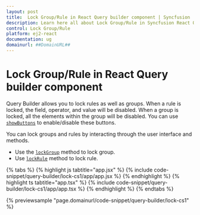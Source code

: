 ```yaml
---
layout: post
title:  Lock Group/Rule in React Query builder component | Syncfusion
description: Learn here all about Lock Group/Rule in Syncfusion React Query builder component of Syncfusion Essential JS 2 and more.
control: Lock Group/Rule
platform: ej2-react
documentation: ug
domainurl: ##DomainURL##
---
```


# Lock Group/Rule in React Query builder component

Query Builder allows you to lock rules as well as groups. When a rule is locked, the field, operator, and value will be disabled. When a group is locked, all the elements within the group will be disabled. You can use [`showButtons`](https://ej2.syncfusion.com/react/documentation/api/query-builder/#showbuttons) to enable/disable these buttons.

You can lock groups and rules by interacting through the user interface and methods.

* Use the [`lockGroup`](https://ej2.syncfusion.com/react/documentation/api/query-builder/#lockGroup) method to lock group.
* Use [`lockRule`](https://ej2.syncfusion.com/react/documentation/api/query-builder/#lockRule) method to lock rule.

{% tabs %}
{% highlight js tabtitle="app.jsx" %}
{% include code-snippet/query-builder/lock-cs1/app/app.jsx %}
{% endhighlight %}
{% highlight ts tabtitle="app.tsx" %}
{% include code-snippet/query-builder/lock-cs1/app/app.tsx %}
{% endhighlight %}
{% endtabs %}

 {% previewsample "page.domainurl/code-snippet/query-builder/lock-cs1" %}
